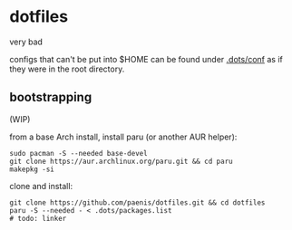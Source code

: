 # dotfiles

very bad

configs that can't be put into $HOME can be found under [.dots/conf](/.dots/conf) as if they were in the root directory.

## bootstrapping

(WIP)

from a base Arch install, install paru (or another AUR helper):

```shell
sudo pacman -S --needed base-devel
git clone https://aur.archlinux.org/paru.git && cd paru
makepkg -si
```

clone and install:

```shell
git clone https://github.com/paenis/dotfiles.git && cd dotfiles
paru -S --needed - < .dots/packages.list
# todo: linker
```
